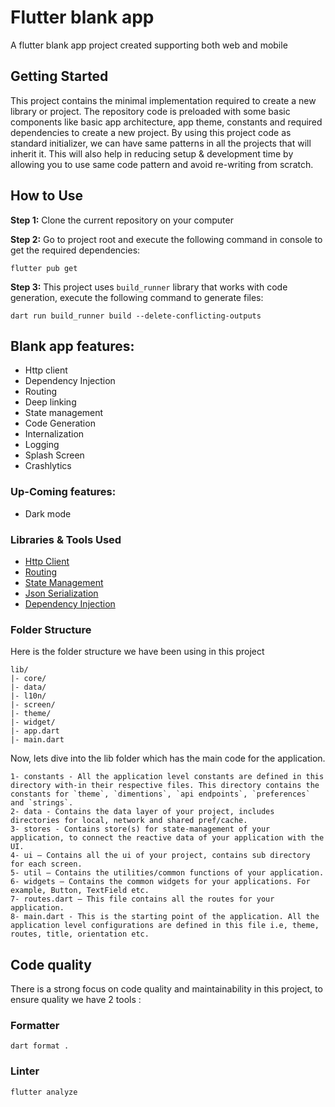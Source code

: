 # Flutter blank app

A flutter blank app project created supporting both web and mobile

## Getting Started

This project contains the minimal implementation required to create a new 
library or project. The repository code is preloaded with some basic components
like basic app architecture, app theme, constants and required dependencies to 
create a new project. By using this project code as standard initializer, 
we can have same patterns in all the projects that will inherit it.
This will also help in reducing setup & development time by allowing you to use same code pattern and avoid re-writing from scratch.

## How to Use

**Step 1:** Clone the current repository on your computer

**Step 2:** Go to project root and execute the following command in console to get the required dependencies:
```shell
flutter pub get
```

**Step 3:** This project uses `build_runner` library that works with code generation, execute the following command to generate files:
```shell
dart run build_runner build --delete-conflicting-outputs
```

## Blank app features:

* Http client
* Dependency Injection
* Routing
* Deep linking
* State management
* Code Generation
* Internalization
* Logging
* Splash Screen
* Crashlytics

### Up-Coming features:

* Dark mode

### Libraries & Tools Used

* [Http Client](https://github.com/flutterchina/dio)
* [Routing](https://github.com/tekartik/sembast.dart)
* [State Management](https://github.com/rrousselGit/provider)
* [Json Serialization](https://github.com/dart-lang/json_serializable)
* [Dependency Injection](https://github.com/fluttercommunity/get_it)

### Folder Structure

Here is the folder structure we have been using in this project

```
lib/
|- core/
|- data/
|- l10n/
|- screen/
|- theme/
|- widget/
|- app.dart
|- main.dart
```

Now, lets dive into the lib folder which has the main code for the application.

```
1- constants - All the application level constants are defined in this directory with-in their respective files. This directory contains the constants for `theme`, `dimentions`, `api endpoints`, `preferences` and `strings`.
2- data - Contains the data layer of your project, includes directories for local, network and shared pref/cache.
3- stores - Contains store(s) for state-management of your application, to connect the reactive data of your application with the UI.
4- ui — Contains all the ui of your project, contains sub directory for each screen.
5- util — Contains the utilities/common functions of your application.
6- widgets — Contains the common widgets for your applications. For example, Button, TextField etc.
7- routes.dart — This file contains all the routes for your application.
8- main.dart - This is the starting point of the application. All the application level configurations are defined in this file i.e, theme, routes, title, orientation etc.
```

## Code quality

There is a strong focus on code quality and maintainability in this project, to ensure quality we have 2 tools :

### Formatter

```shell
dart format .
```

### Linter

```shell
flutter analyze
```
